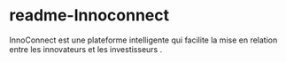 # readme-Innoconnect
 InnoConnect est une plateforme intelligente qui facilite la mise en relation entre les innovateurs et les investisseurs .
